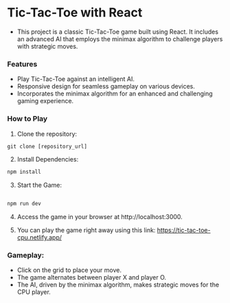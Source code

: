 # Tic-Tac-Toe with React
+ This project is a classic Tic-Tac-Toe game built using React. It includes an advanced AI that employs the minimax algorithm to challenge players with strategic moves.
### Features
+ Play Tic-Tac-Toe against an intelligent AI.
+ Responsive design for seamless gameplay on various devices.
+ Incorporates the minimax algorithm for an enhanced and challenging gaming experience.
### How to Play
1. Clone the repository:
```js
git clone [repository_url]

```
2. Install Dependencies:
```js
npm install

```
3. Start the Game:
```js

npm run dev

```
4. Access the game in your browser at http://localhost:3000.

5. You can play the game right away using this link: https://tic-tac-toe-cpu.netlify.app/
### Gameplay:
+ Click on the grid to place your move.
+ The game alternates between player X and player O.
+ The AI, driven by the minimax algorithm, makes strategic moves for the CPU player.
